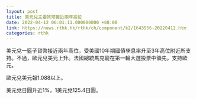 ```yaml
---
layout: post
title: 美元兌主要貨幣接近兩年高位
date: 2022-04-12 06:01:11.000000000 +08:00
link: https://news.rthk.hk/rthk/ch/component/k2/1643556-20220412.htm
categories: rthk
---
```


美元兌一籃子貨幣接近兩年高位，受美國10年期國債孳息率升至3年高位附近所支持。不過，歐元兌美元上升。法國總統馬克龍在第一輪大選投票中領先，支持歐元。

歐元兌美元報1.088以上。

美元兌日圓升近1%，1美元兌125.4日圓。

